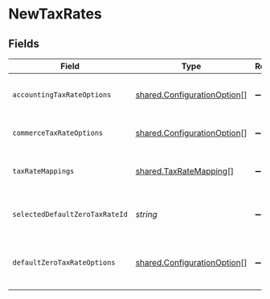# NewTaxRates


## Fields

| Field                                                                             | Type                                                                              | Required                                                                          | Description                                                                       |
| --------------------------------------------------------------------------------- | --------------------------------------------------------------------------------- | --------------------------------------------------------------------------------- | --------------------------------------------------------------------------------- |
| `accountingTaxRateOptions`                                                        | [shared.ConfigurationOption](../../../sdk/models/shared/configurationoption.md)[] | :heavy_minus_sign:                                                                | Array of accounting tax rate options.                                             |
| `commerceTaxRateOptions`                                                          | [shared.ConfigurationOption](../../../sdk/models/shared/configurationoption.md)[] | :heavy_minus_sign:                                                                | Array of tax component options.                                                   |
| `taxRateMappings`                                                                 | [shared.TaxRateMapping](../../../sdk/models/shared/taxratemapping.md)[]           | :heavy_minus_sign:                                                                | Array of tax component to rate mappings.                                          |
| `selectedDefaultZeroTaxRateId`                                                    | *string*                                                                          | :heavy_minus_sign:                                                                | Default tax rate selected for sync.                                               |
| `defaultZeroTaxRateOptions`                                                       | [shared.ConfigurationOption](../../../sdk/models/shared/configurationoption.md)[] | :heavy_minus_sign:                                                                | Default zero tax rate selected for sync.                                          |